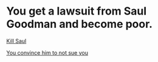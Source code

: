 # You get a lawsuit from Saul Goodman and become poor.

[Kill Saul](bad-ending.md)

[You convince him to not sue you](good-ending.md)

